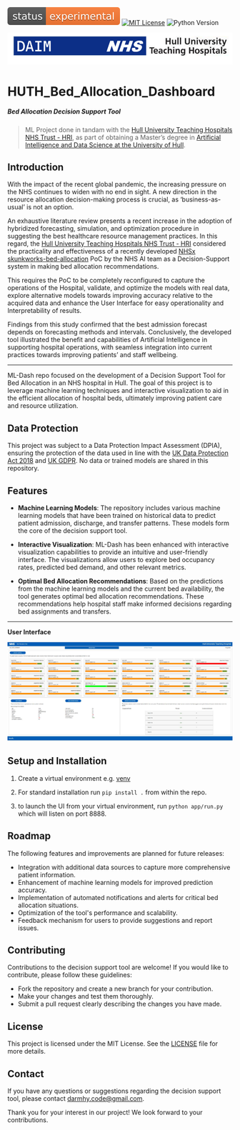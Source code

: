 [![status: experimental](https://github.com/GIScience/badges/raw/master/status/experimental.svg)](https://github.com/GIScience/badges#experimental)
[![MIT License](https://img.shields.io/badge/License-MIT-lightgray.svg)](LICENSE)
![Python Version](https://img.shields.io/badge/Python-3.9.0-blue.svg)

![Banner of NHS AI Lab Skunkworks ](docs/banner.png)

# HUTH_Bed_Allocation_Dashboard
 ##### Bed Allocation Decision Support Tool


> ML Project done in tandam with the [Hull University Teaching Hospitals NHS Trust - HRI](https://www.hull.nhs.uk/), as part of obtaining a Master’s degree in [Artificial Intelligence and Data Science at the University of Hull](https://www.hull.ac.uk/study/postgraduate/taught/artificial-intelligence-and-data-science-msc).


## Introduction

With the impact of the recent global pandemic, the increasing pressure on the NHS continues to widen with no end in sight. A new direction in the resource allocation decision-making process is crucial, as ‘business-as-usual’ is not an option. 

An exhaustive literature review presents a recent increase in the adoption of hybridized forecasting, simulation, and optimization procedure in suggesting the best healthcare resource management practices. In this regard, the [Hull University Teaching Hospitals NHS Trust - HRI](https://www.hull.nhs.uk/) considered the practicality and effectiveness of a recently developed [NHSx skunkworks-bed-allocation](https://github.com/nhsx/skunkworks-bed-allocation) PoC by the NHS AI team as a Decision-Support system in making bed allocation recommendations. 

This requires the PoC to be completely reconfigured to capture the operations of the Hospital, validate, and optimize the models with real data, explore alternative models towards improving accuracy relative to the acquired data and enhance the User Interface for easy operationality and Interpretability of results. 

Findings from this study confirmed that the best admission forecast depends on forecasting methods and intervals. Conclusively, the developed tool illustrated the benefit and capabilities of Artificial Intelligence in supporting hospital operations, with seamless integration into current practices towards improving patients’ and staff wellbeing.

***

ML-Dash repo focused on the development of a Decision Support Tool for Bed Allocation in an NHS hospital in Hull. The goal of this project is to leverage machine learning techniques and interactive visualization to aid in the efficient allocation of hospital beds, ultimately improving patient care and resource utilization.

## Data Protection

This project was subject to a Data Protection Impact Assessment (DPIA), ensuring the protection of the data used in line with the [UK Data Protection Act 2018](https://www.legislation.gov.uk/ukpga/2018/12/contents/enacted) and [UK GDPR](https://ico.org.uk/for-organisations/dp-at-the-end-of-the-transition-period/data-protection-and-the-eu-in-detail/the-uk-gdpr/). No data or trained models are shared in this repository.

## Features

- **Machine Learning Models**: The repository includes various machine learning models that have been trained on historical data to predict patient admission, discharge, and transfer patterns. These models form the core of the decision support tool.

- **Interactive Visualization**: ML-Dash has been enhanced with interactive visualization capabilities to provide an intuitive and user-friendly interface. The visualizations allow users to explore bed occupancy rates, predicted bed demand, and other relevant metrics.


- **Optimal Bed Allocation Recommendations**: Based on the predictions from the machine learning models and the current bed availability, the tool generates optimal bed allocation recommendations. These recommendations help hospital staff make informed decisions regarding bed assignments and transfers.

***
**User Interface**

![Screenshot of the user interface](docs/UI.png)

## Setup and Installation


1. Create a virtual environment e.g. [venv](https://docs.python.org/3/library/venv.html)
2. For standard installation run `pip install .` from within the repo.

3. to launch the UI from your virtual environment, run `python app/run.py` which will listen on port 8888.


## Roadmap

The following features and improvements are planned for future releases:

- Integration with additional data sources to capture more comprehensive patient information.
- Enhancement of machine learning models for improved prediction accuracy.
- Implementation of automated notifications and alerts for critical bed allocation situations.
- Optimization of the tool's performance and scalability.
- Feedback mechanism for users to provide suggestions and report issues.

## Contributing

Contributions to the decision support tool are welcome! If you would like to contribute, please follow these guidelines:

- Fork the repository and create a new branch for your contribution.
- Make your changes and test them thoroughly.
- Submit a pull request clearly describing the changes you have made.

## License

This project is licensed under the MIT License. See the [LICENSE](LICENSE) file for more details.

## Contact

If you have any questions or suggestions regarding the decision support tool, please contact [darmhy.code@gmail.com](mailto:darmhy.code@gmail.com).

Thank you for your interest in our project! We look forward to your contributions.
